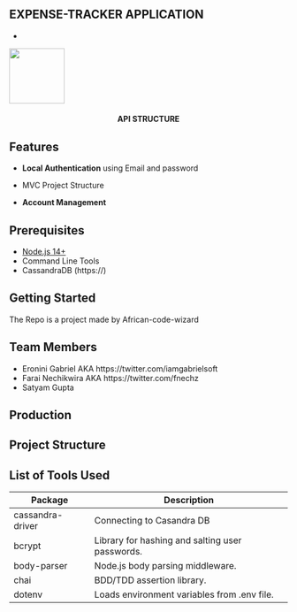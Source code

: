 

## EXPENSE-TRACKER APPLICATION
- 

<img src="Datasax_Hackerthon.png" width="100">
<h4 align="center">API STRUCTURE</h4>


Features
--------
- **Local Authentication** using Email and password 
- MVC Project Structure

- **Account Management**


Prerequisites
-------------
- [Node.js 14+](http://nodejs.org)
- Command Line Tools
- CassandraDB (https://)



Getting Started
---------------

The Repo is a project made by African-code-wizard 

Team Members
-------------
<ul>
    <li>Eronini Gabriel AKA https://twitter.com/iamgabrielsoft</li>
    <li>Farai Nechikwira AKA https://twitter.com/fnechz</li>
    <li>Satyam Gupta</li>
</ul>




Production 
-----------



Project Structure
-----------------



List of Tools Used
----------------
| Package                         | Description                                                             |
| ------------------------------- | ------------------------------------------------------------------------|
| cassandra-driver                | Connecting to Casandra           DB                                     |
| bcrypt                          | Library for hashing and salting user passwords.                         |
| body-parser                     | Node.js body parsing middleware.                                        |
| chai                            | BDD/TDD assertion library.                                              |
| dotenv                          | Loads environment variables from .env file.                             |

                  